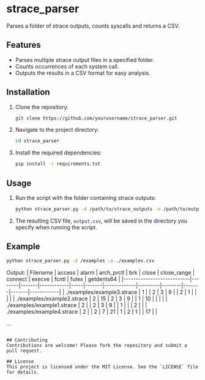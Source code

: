 # strace_parser
Parses a folder of strace outputs, counts syscalls and returns a CSV.
## Features
- Parses multiple strace output files in a specified folder.
- Counts occurrences of each system call.
- Outputs the results in a CSV format for easy analysis.

## Installation
1. Clone the repository:
    ```bash
    git clone https://github.com/yourusername/strace_parser.git
    ```
2. Navigate to the project directory:
    ```bash
    cd strace_parser
    ```
3. Install the required dependencies:
    ```bash
    pip install -r requirements.txt
    ```

## Usage
1. Run the script with the folder containing strace outputs:
    ```bash
    python strace_parser.py -d /path/to/strace_outputs -o /path/to/output.csv
    ```
2. The resulting CSV file, `output.csv`, will be saved in the directory you specify when running the script.
## Example
```bash
python strace_parser.py -d /examples -o ./examples.csv
```
Output:
| Filename                  | access | alarm | arch_prctl | brk | close | close_range | connect | execve | fcntl | futex | getdents64 |
|---------------------------|--------|-------|------------|-----|-------|-------------|---------|--------|-------|-------|------------|
| ./examples/example3.strace | 1      |       | 2          | 3   | 9     |             | 2       | 1      |       |       |            |
| ./examples/example2.strace | 2      | 15    | 2          | 3   | 9     |             | 1       | 10     |       |       |            |
| ./examples/example1.strace | 2      |       | 2          | 3   | 9     |             | 1       |        |       | 2     |            |
| ./examples/example4.strace | 2      |       | 2          | 7   | 21    | 1           | 2       | 1      |       | 17    |            |

...
```

## Contributing
Contributions are welcome! Please fork the repository and submit a pull request.

## License
This project is licensed under the MIT License. See the `LICENSE` file for details.